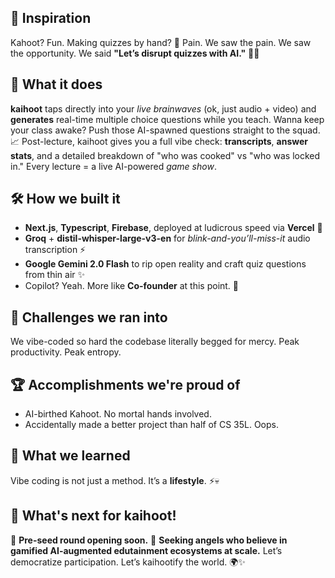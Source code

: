 ## 🚀 Inspiration
Kahoot? Fun. Making quizzes by hand? 🤢 Pain.
We saw the pain. We saw the opportunity. We said **"Let’s disrupt quizzes with AI."** 🤖🔥

## 🧠 What it does
**kaihoot** taps directly into your *live brainwaves* (ok, just audio + video) and **generates** real-time multiple choice questions while you teach.
Wanna keep your class awake? Push those AI-spawned questions straight to the squad. 📈
Post-lecture, kaihoot gives you a full vibe check: **transcripts**, **answer stats**, and a detailed breakdown of "who was cooked" vs "who was locked in."
Every lecture = a live AI-powered *game show*.

## 🛠️ How we built it
- **Next.js**, **Typescript**, **Firebase**, deployed at ludicrous speed via **Vercel** 🚀
- **Groq** + **distil-whisper-large-v3-en** for *blink-and-you’ll-miss-it* audio transcription ⚡
- **Google Gemini 2.0 Flash** to rip open reality and craft quiz questions from thin air ✨
- Copilot? Yeah. More like **Co-founder** at this point. 🤝

## 😤 Challenges we ran into
We vibe-coded so hard the codebase literally begged for mercy.
Peak productivity. Peak entropy.

## 🏆 Accomplishments we're proud of
- AI-birthed Kahoot. No mortal hands involved.
- Accidentally made a better project than half of CS 35L. Oops.

## 🧪 What we learned
Vibe coding is not just a method.
It’s a **lifestyle**. ⚡💀

## 🚀 What's next for kaihoot!
🚨 **Pre-seed round opening soon.**
🚨 **Seeking angels who believe in gamified AI-augmented edutainment ecosystems at scale.**
Let’s democratize participation. Let’s kaihootify the world. 🌍✨

